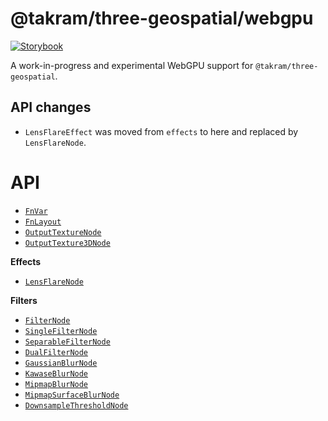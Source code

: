 # @takram/three-geospatial/webgpu

[![Storybook](https://img.shields.io/badge/-Storybook-FF4785?style=flat-square&logo=storybook&logoColor=white)](https://takram-design-engineering.github.io/three-geospatial-webgpu/)

A work-in-progress and experimental WebGPU support for `@takram/three-geospatial`.

## API changes

- `LensFlareEffect` was moved from `effects` to here and replaced by `LensFlareNode`.

# API

- [`FnVar`](#fnvar)
- [`FnLayout`](#fnlayout)
- [`OutputTextureNode`](#outputtexturenode)
- [`OutputTexture3DNode`](#outputtexture3dnode)

**Effects**

- [`LensFlareNode`](#lensflarenode)

**Filters**

- [`FilterNode`](#filternode)
- [`SingleFilterNode`](#singlefilternode)
- [`SeparableFilterNode`](#separablefilternode)
- [`DualFilterNode`](#dualfilternode)
- [`GaussianBlurNode`](#gaussianblurnode)
- [`KawaseBlurNode`](#kawaseblurnode)
- [`MipmapBlurNode`](#mipmapblurnode)
- [`MipmapSurfaceBlurNode`](#mipmapsurfaceblurnode)
- [`DownsampleThresholdNode`](#downsamplethresholdnode)
